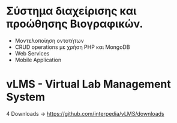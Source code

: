 Σύστημα διαχείρισης και προώθησης Βιογραφικών.
===
* Μοντελοποίηση οντοτήτων 
* CRUD operations με χρήση PHP και MongoDB
* Web Services
* Mobile Application


vLMS - Virtual Lab Management System
===
4 Downloads -> https://github.com/interpedia/vLMS/downloads
